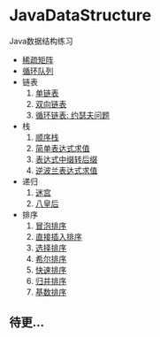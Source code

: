 # JavaDataStructure
Java数据结构练习
- [稀疏矩阵](https://github.com/SkecisAI/JavaDataStructure/blob/master/sparse_array/SparseArray.java)
- [循环队列](https://github.com/SkecisAI/JavaDataStructure/blob/master/queue/CircleArrayQueue.java)
- 链表
  1. [单链表](https://github.com/SkecisAI/JavaDataStructure/blob/master/linkedlist/SingleLinkedListDemo.java)
  2. [双向链表](https://github.com/SkecisAI/JavaDataStructure/blob/master/linkedlist/DoublyLinkedListDemo.java)
  3. [循环链表: 约瑟夫问题](https://github.com/SkecisAI/JavaDataStructure/blob/master/linkedlist/CircularLinkedListDemo.java)
- 栈
  1. [顺序栈](https://github.com/SkecisAI/JavaDataStructure/blob/master/stack/StackDemo.java)
  2. [简单表达式求值](https://github.com/SkecisAI/JavaDataStructure/blob/master/stack/CalculateExpressionDemo.java)
  3. [表达式中缀转后缀](https://github.com/SkecisAI/JavaDataStructure/blob/master/stack/InfixToPostfixDemo.java)
  4. [逆波兰表达式求值](https://github.com/SkecisAI/JavaDataStructure/blob/master/stack/ReversePolishExpressionDemo.java)
- 递归
  1. [迷宫](https://github.com/SkecisAI/JavaDataStructure/blob/master/recursion/MazeDemo.java)
  2. [八皇后](https://github.com/SkecisAI/JavaDataStructure/blob/master/recursion_backtracking/EightQueensDemo.java)
- 排序
  1. [冒泡排序](https://github.com/SkecisAI/JavaDataStructure/blob/master/sorting/BubbleSortDemo.java)
  2. [直接插入排序](https://github.com/SkecisAI/JavaDataStructure/blob/master/sorting/InsertionSortDemo.java)
  3. [选择排序](https://github.com/SkecisAI/JavaDataStructure/blob/master/sorting/SelectionSortDemo.java)
  4. [希尔排序](https://github.com/SkecisAI/JavaDataStructure/blob/master/sorting/ShellSortDemo.java)
  5. [快速排序](https://github.com/SkecisAI/JavaDataStructure/blob/master/sorting/QuickSortDemo.java)
  6. [归并排序](https://github.com/SkecisAI/JavaDataStructure/blob/master/sorting/MergeSortDemo.java)
  7. [基数排序](https://github.com/SkecisAI/JavaDataStructure/blob/master/sorting/RadixSortDemo.java)
  
## 待更...
